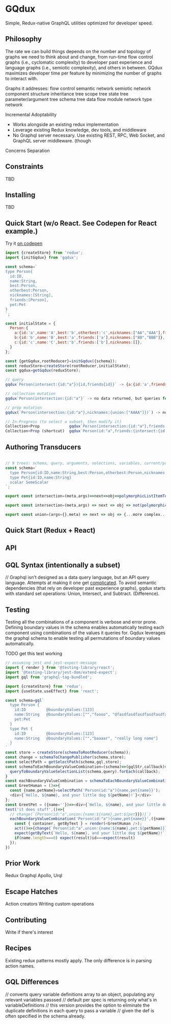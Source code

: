# GQdux

Simple, Redux-native GraphQL utilities optimized for developer speed.

## Philosophy

The rate we can build things depends on the number and topology of graphs we need to think about and change, from run-time flow control graphs (i.e., cyclomatic complexity) to developer past experience and language graphs (i.e., semiotic complexity), and others in between.  GQdux maximizes developer time per feature by minimizing the number of graphs to interact with.

Graphs it addresses:
flow control
semantic network
semiotic network
component structure
inheritance tree
scope tree
state tree
parameter/argument tree
schema tree
data flow
module network
type network

Incremental Adoptability
- Works alongside an existing redux implementation
- Leverage existing Redux knowledge, dev tools, and middleware  
- No Graphql server necessary. Use existing REST, RPC, Web Socket, and GraphQL server middleware. (though

Concerns Separation

## Constraints

TBD

## Installing

TBD

## Quick Start (w/o React.  See Codepen for React example.)

Try it [on codepen](https://codepen.io/a-laughlin/pen/MWyVeYB?editors=0010)
```js
import {createStore} from 'redux';
import {initGqdux} from 'gqdux';

const schema=`
type Person{
  id:ID,
  name:String,
  best:Person,
  otherbest:Person,
  nicknames:[String],
  friends:[Person],
  pet:Pet
}
`;

const initialState = {
  Person:{
    a:{id:'a',name:'A',best:'b',otherbest:'c',nicknames:["AA","AAA"],friends:['b','c'],pet:'x'},
    b:{id:'b',name:'B',best:'a',friends:['a'],nicknames:["BB","BBB"]},
    c:{id:'c',name:'C',best:'b',friends:['b'],nicknames:[]},
  }
};

const {getGqdux,rootReducer}=initGqdux({schema});
const reduxStore=createStore(rootReducer,initialState);
const gqdux=getGqdux(reduxStore);

// query
gqdux`Person(intersect:{id:"a"}){id,friends{id}}` -> {a:{id:'a',friends:{b:{id:'b'},c:{id:'c'}}}}

// collection mutation
gqdux`Person(intersection:{id:"a"}` -> no data returned, but queries for Person get {...a}, (Person.b & Person.c removed)

// prop mutation
gqdux(`Person(intersection:{id:"a"},nicknames:{union:["AAAA"]})`) -> no data returned. Queries with Person.a get {...nicknames:["AA","AAA","AAAA"]}

// In-Progress (to select a subset, then modify it)
Collection+Prop             gqdux`Person(intersection:{id:"a"},friends:{intersect:{id:"b"}})`
Collection+Prop (shortcut)  gqdux`Person(id:"a",friends:{intersect:{id:"b"}})`

```

## Authoring Transducers

```js

// 9 trees: schema, query, arguments, selections, variables, current/previous state, current/previous denormalized state selection
const schema=`
  type Person{id:ID,name:String,best:Person,otherbest:Person,nicknames:[String],friends:[Person],pet:Pet}
  type Pet{id:ID,name:String}
  scalar SomeScalar
`;

export const intersection=(meta,args)=>next=>obj=>polymorphicListItemTest(meta,args)(obj) && next(obj));

export const intersection=(meta,args) => next => obj => not(polymorphicListItemTest(meta,args))(obj) && next(obj));

export const union=(args={},meta) => next => obj => {...more complex...};
```


## Quick Start (Redux + React)

## API

## GQL Syntax (intentionally a subset)

// Graphql isn't designed as a data query language, but an API query language.  Attempts at making it one get [complicated](https://hasura.io/docs/1.0/graphql/manual/queries/query-filters.html#fetch-if-the-single-nested-object-defined-via-an-object-relationship-satisfies-a-condition).
To avoid semantic dependencies (that rely on developer past experience graphs), gqdux starts with standard set operations: Union, Intersect, and Subtract. (Difference).

## Testing

Testing all the combinations of a component is verbose and error prone.
Defining boundary values in the schema enables automatically testing each component using combinations of the values it queries for.
Gqdux leverages the graphql schema to enable testing all permutations of boundary values automatically.

TODO get this test working
```js
// assuming jest and jest-expect-message
import { render } from '@testing-library/react';
import '@testing-library/jest-dom/extend-expect';
import gql from 'graphql-tag-bundled';

import {createStore} from 'redux';
import {useState,useEffect} from 'react';

const schema=gql`
  type Person {
    id:ID         @boundaryValues:[123]
    name:String   @boundaryValues:["","foooo", "dfasdfasdfasdfasdfasdfasdfasdfasdfee fwe wej we rwer e rejrq wejr The Third"]
    pet:Pet
  }
  type Pet {
    id:ID         @boundaryValues:[123]
    name:String   @boundaryValues:["","baaaar", "really long name"]
  }
`
const store = createStore(schemaToRootReducer(schema));
const change = schemaToChangePublisher(schema,store);
const selectPath = getSelectPath(schema,gql,store);
const schemaToEachBoundaryValueCombination=(schema)=>(gqlStr,callback)=>{
  queryToBoundaryValueSelectionList(schema,query).forEach(callback);
}
const eachBoundaryValueCombination = schemaToEachBoundaryValueCombination(schema);
const GreetHuman = ()=>{
  const {name,petName}=selectPath('Person(id:"a"){name,pet{name}}');
  <div>{`Hello, ${name}, and your little dog ${petName}!`}</div>
};
const GreetPet = ({name=''})=><div>{`Hello, ${name}, and your little dog ${petName}!`}</div>;
test('it does stuff',()=>{
  // change(`{Person(id:"a",union:{name:${name},pet:${pet}}})}`)
  eachBoundaryValueCombination('Person(id:"a"){name,pet{name}}',({name,pet:petName})=>{
    const { container, getByText } = render(<GreetHuman />);
    act(()=>{change(`Person(id:"a",union:{name:${name},pet:${petName}}})}`));
    expect(getByText(`Hello, ${name}, and your little dog ${petName}!`)).toBeInTheDocument()
    if(name.length===0) expect(result)id===expect(result)
  });
})
```

## Prior Work

Redux
Graphql
Apollo, Urql

## Escape Hatches

Action creators
Writing custom operations

## Contributing

Write if there's interest

## Recipes

Existing redux patterns mostly apply.  The only difference is in parsing action names.  

## GQL Differences
// converts query variable definitions array to an object, populating any relevant variables passsed
// default per spec is returning only what's in variableDefinitions
// this version provides the option to eliminate the duplicate definitions in each query to pass a variable
// given the def is often specified in the schema already.
